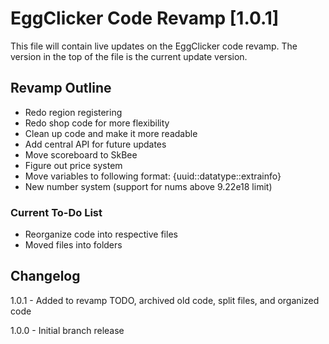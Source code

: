 # EggClicker Code Revamp [1.0.1]

This file will contain live updates on the EggClicker code revamp. The version in the top of the file is the current update version.

## Revamp Outline

- Redo region registering
- Redo shop code for more flexibility
- Clean up code and make it more readable
- Add central API for future updates
- Move scoreboard to SkBee
- Figure out price system
- Move variables to following format: {uuid::datatype::extrainfo}
- New number system (support for nums above 9.22e18 limit)

### Current To-Do List

- Reorganize code into respective files
- Moved files into folders

## Changelog

1.0.1 - Added to revamp TODO, archived old code, split files, and organized code

1.0.0 - Initial branch release
